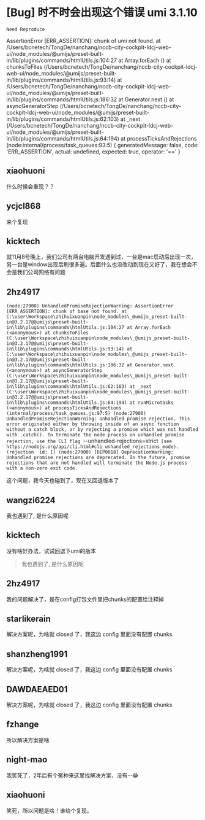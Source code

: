 # [Bug] 时不时会出现这个错误 umi 3.1.10

`Need Reproduce`

AssertionError [ERR_ASSERTION]: chunk of umi not found.
at /Users/bcnetech/TongDe/nanchang/nccb-city-cockpit-ldcj-web-ui/node_modules/@umijs/preset-built-in/lib/plugins/commands/htmlUtils.js:104:27
at Array.forEach (<anonymous>)
at chunksToFiles (/Users/bcnetech/TongDe/nanchang/nccb-city-cockpit-ldcj-web-ui/node_modules/@umijs/preset-built-in/lib/plugins/commands/htmlUtils.js:93:14)
at /Users/bcnetech/TongDe/nanchang/nccb-city-cockpit-ldcj-web-ui/node_modules/@umijs/preset-built-in/lib/plugins/commands/htmlUtils.js:186:32
at Generator.next (<anonymous>)
at asyncGeneratorStep (/Users/bcnetech/TongDe/nanchang/nccb-city-cockpit-ldcj-web-ui/node_modules/@umijs/preset-built-in/lib/plugins/commands/htmlUtils.js:62:103)
at \_next (/Users/bcnetech/TongDe/nanchang/nccb-city-cockpit-ldcj-web-ui/node_modules/@umijs/preset-built-in/lib/plugins/commands/htmlUtils.js:64:194)
at processTicksAndRejections (node:internal/process/task_queues:93:5) {
generatedMessage: false,
code: 'ERR_ASSERTION',
actual: undefined,
expected: true,
operator: '=='
}

## xiaohuoni

什么时候会重现？？

## ycjcl868

来个复现

## kicktech

就11月8号晚上，我们公司有两台电脑开发遇到过，一台是mac启动后出现一次，另一台是window出现后刷很多遍。后面什么也没改动到现在又好了，我在想会不会是我们公司网络有问题

## 2hz4917

`(node:27900) UnhandledPromiseRejectionWarning: AssertionError [ERR_ASSERTION]: chunk of base not found.
    at C:\user\Workspace\zhihuixuanpin\node_modules\_@umijs_preset-built-in@3.2.17@@umijs\preset-built-in\lib\plugins\commands\htmlUtils.js:104:27
    at Array.forEach (<anonymous>)
    at chunksToFiles (C:\user\Workspace\zhihuixuanpin\node_modules\_@umijs_preset-built-in@3.2.17@@umijs\preset-built-in\lib\plugins\commands\htmlUtils.js:93:14)
    at C:\user\Workspace\zhihuixuanpin\node_modules\_@umijs_preset-built-in@3.2.17@@umijs\preset-built-in\lib\plugins\commands\htmlUtils.js:186:32
    at Generator.next (<anonymous>)
    at asyncGeneratorStep (C:\user\Workspace\zhihuixuanpin\node_modules\_@umijs_preset-built-in@3.2.17@@umijs\preset-built-in\lib\plugins\commands\htmlUtils.js:62:103)
    at _next (C:\user\Workspace\zhihuixuanpin\node_modules\_@umijs_preset-built-in@3.2.17@@umijs\preset-built-in\lib\plugins\commands\htmlUtils.js:64:194)
    at runMicrotasks (<anonymous>)
    at processTicksAndRejections (internal/process/task_queues.js:97:5)
(node:27900) UnhandledPromiseRejectionWarning: Unhandled promise rejection. This error originated either by throwing inside of an async function without a catch block, or by rejecting a promise which was not handled with .catch(). To terminate the node process on unhandled promise rejection, use the CLI flag `--unhandled-rejections=strict` (see https://nodejs.org/api/cli.html#cli_unhandled_rejections_mode). (rejection 
id: 1)
(node:27900) [DEP0018] DeprecationWarning: Unhandled promise rejections are deprecated. In the future, promise rejections that are not handled will terminate the Node.js process with a non-zero exit code.`

这个问题，我今天也碰到了，现在又回退版本了

## wangzi6224

我也遇到了, 是什么原因呢

## kicktech

没有啥好办法，试试回退下umi的版本

> 我也遇到了, 是什么原因呢

## 2hz4917

我的问题解决了，是在config打包文件里把chunks的配置给注释掉

## starlikerain

解决方案呢，为啥就 closed 了，我这边 config 里面没有配置 chunks

## shanzheng1991

解决方案呢，为啥就 closed 了，我这边 config 里面没有配置 chunks

## DAWDAEAED01

解决方案呢，为啥就 closed 了，我这边 config 里面没有配置 chunks

## fzhange

所以解决方案是啥

## night-mao

我笑死了，2年后有个冤种来这里找解决方案，没有···😂

## xiaohuoni

笑死，所以问题是啥！谁给个复现。
